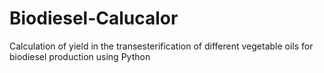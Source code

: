 # Biodiesel-Calucalor
Calculation of  yield in the transesterification of different vegetable oils for biodiesel production using Python
